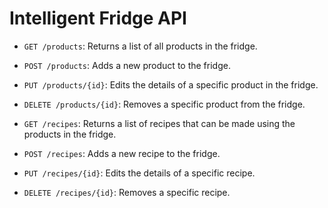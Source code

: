 
# Intelligent Fridge API

- `GET /products`: Returns a list of all products in the fridge.
- `POST /products`: Adds a new product to the fridge.
- `PUT /products/{id}`: Edits the details of a specific product in the fridge.
- `DELETE /products/{id}`: Removes a specific product from the fridge.

- `GET /recipes`: Returns a list of recipes that can be made using the products in the fridge.
- `POST /recipes`: Adds a new recipe to the fridge.
- `PUT /recipes/{id}`: Edits the details of a specific recipe.
- `DELETE /recipes/{id}`: Removes a specific recipe.